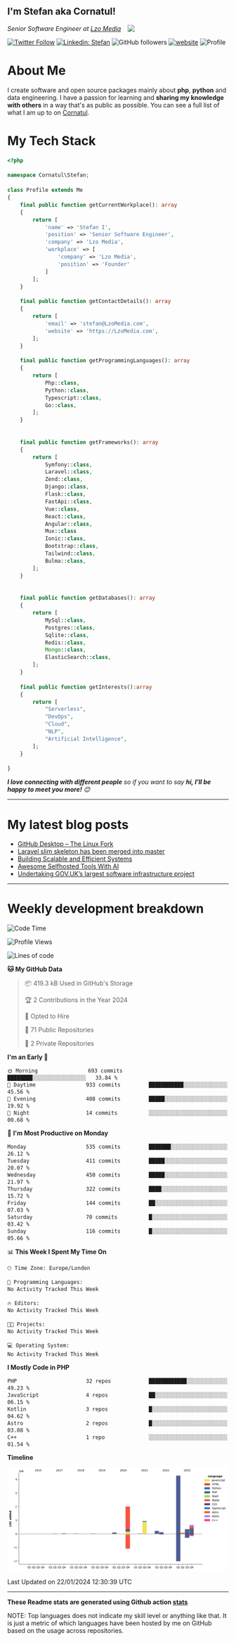 <h2>I'm Stefan aka Cornatul! </h2>
<img align='right' src="https://i.giphy.com/media/YePKU8cVoIF3afvi8s/giphy.webp" width="230">
<p><em>Senior Software Engineer at <a href="https:/lzomedia.com/">Lzo Media
</a>
</em></p>

[![Twitter Follow](https://img.shields.io/twitter/follow/cornatul?label=Follow)](https://twitter.com/intent/follow?screen_name=cornatul)
[![Linkedin: Stefan](https://img.shields.io/badge/cornatul-blue?style=flat-square&logo=Linkedin&logoColor=white&link=https://www.linkedin.com/in/cornatul/)](https://www.linkedin.com/in/cornatul/)
![GitHub followers](https://img.shields.io/github/followers/cornatul?label=Follow&style=social)
[![website](https://img.shields.io/badge/Website-46a2f1.svg?&style=flat-square&logo=Google-Chrome&logoColor=white&link=https://cornatul.com/)](https://cornatul.com/)
![Profile](https://visitor-badge.glitch.me/badge?page_id=cornatul.cornatul)



# About Me
I create software and open source packages mainly about **php**, **python** and data engineering. 
I have a passion for learning and **sharing my knowledge with others** in a way that's as public as possible. 
You can see a full list of what I am up to on [Cornatul](https://lzomedia.com).


# My Tech Stack

```php
<?php

namespace Cornatul\Stefan;

class Profile extends Me
{
    final public function getCurrentWorkplace(): array
    {
        return [
            'name' => 'Stefan I',
            'position' => 'Senior Software Engineer',
            'company' => 'Lzo Media',
            'workplace' => [
                'company' => 'Lzo Media',
                'position' => 'Founder'         
            ]
        ];
    }
    
    final public function getContactDetails(): array
    {
        return [
            'email' => 'stefan@LzoMedia.com',
            'website' => 'https://LzoMedia.com',
        ];
    }
    
    final public function getProgrammingLanguages(): array
    {
        return [
            Php::class,
            Python::class,
            Typescript::class,
            Go::class,
        ];
    }
    
    
    final public function getFrameworks(): array
    {
        return [
            Symfony::class,
            Laravel::class,
            Zend::class,
            Django::class,
            Flask::class,
            FastApi::class,
            Vue::class,
            React::class,
            Angular::class,
            Mux::class
            Ionic::class,
            Bootstrap::class,
            Tailwind::class,
            Bulma::class,
        ];
    }
    
    
    final public function getDatabases(): array
    {
        return [
            MySql::class,
            Postgres::class,
            Sqlite::class,
            Redis::class,
            Mongo::class,
            ElasticSearch::class,
        ];
    }

    final public function getInterests():array
    {
        return [
            "Serverless",
            "DevOps",
            "Cloud",
            "NLP",
            "Artificial Intelligence",
        ];
    }
   
}
```
 <em><b>I love connecting with different people</b> so if you want to say <b>hi, I'll be happy to meet you more!</b> 😊</em>

---
# My latest blog posts
<!-- BLOG-POST-LIST:START -->
- [GitHub Desktop – The Linux Fork](https://blog.lzomedia.com/github-desktop-the-linux-fork/)
- [Laravel slim skeleton has been merged into master](https://blog.lzomedia.com/laravel-slim-skeleton-has-been-merged-into-master/)
- [Building Scalable and Efficient Systems](https://blog.lzomedia.com/building-scalable-and-efficient-systems/)
- [Awesome Selfhosted Tools With AI](https://blog.lzomedia.com/awesome-selfhosted-tools-with-ai/)
- [Undertaking GOV.UK’s largest software infrastructure project](https://blog.lzomedia.com/undertaking-gov-uks-largest-software-infrastructure-project/)
<!-- BLOG-POST-LIST:END -->

---
# Weekly development breakdown
<!--START_SECTION:waka-->
![Code Time](http://img.shields.io/badge/Code%20Time-395%20hrs%2021%20mins-blue)

![Profile Views](http://img.shields.io/badge/Profile%20Views-0-blue)

![Lines of code](https://img.shields.io/badge/From%20Hello%20World%20I%27ve%20Written-8.7%20million%20lines%20of%20code-blue)

**🐱 My GitHub Data** 

> 📦 419.3 kB Used in GitHub's Storage 
 > 
> 🏆 2 Contributions in the Year 2024
 > 
> 💼 Opted to Hire
 > 
> 📜 71 Public Repositories 
 > 
> 🔑 2 Private Repositories 
 > 
**I'm an Early 🐤** 

```text
🌞 Morning                693 commits         ████████░░░░░░░░░░░░░░░░░   33.84 % 
🌆 Daytime                933 commits         ███████████░░░░░░░░░░░░░░   45.56 % 
🌃 Evening                408 commits         █████░░░░░░░░░░░░░░░░░░░░   19.92 % 
🌙 Night                  14 commits          ░░░░░░░░░░░░░░░░░░░░░░░░░   00.68 % 
```
📅 **I'm Most Productive on Monday** 

```text
Monday                   535 commits         ███████░░░░░░░░░░░░░░░░░░   26.12 % 
Tuesday                  411 commits         █████░░░░░░░░░░░░░░░░░░░░   20.07 % 
Wednesday                450 commits         █████░░░░░░░░░░░░░░░░░░░░   21.97 % 
Thursday                 322 commits         ████░░░░░░░░░░░░░░░░░░░░░   15.72 % 
Friday                   144 commits         ██░░░░░░░░░░░░░░░░░░░░░░░   07.03 % 
Saturday                 70 commits          █░░░░░░░░░░░░░░░░░░░░░░░░   03.42 % 
Sunday                   116 commits         █░░░░░░░░░░░░░░░░░░░░░░░░   05.66 % 
```


📊 **This Week I Spent My Time On** 

```text
🕑︎ Time Zone: Europe/London

💬 Programming Languages: 
No Activity Tracked This Week

🔥 Editors: 
No Activity Tracked This Week

🐱‍💻 Projects: 
No Activity Tracked This Week

💻 Operating System: 
No Activity Tracked This Week
```

**I Mostly Code in PHP** 

```text
PHP                      32 repos            ████████████░░░░░░░░░░░░░   49.23 % 
JavaScript               4 repos             ██░░░░░░░░░░░░░░░░░░░░░░░   06.15 % 
Kotlin                   3 repos             █░░░░░░░░░░░░░░░░░░░░░░░░   04.62 % 
Astro                    2 repos             █░░░░░░░░░░░░░░░░░░░░░░░░   03.08 % 
C++                      1 repo              ░░░░░░░░░░░░░░░░░░░░░░░░░   01.54 % 
```



**Timeline**

![Lines of Code chart](https://raw.githubusercontent.com/cornatul/cornatul/master/assets/bar_graph.png)


 Last Updated on 22/01/2024 12:30:39 UTC
<!--END_SECTION:waka-->


---


**These Readme stats are generated using Github action [stats](https://github.com/cornatul/stats)**

NOTE: Top languages does not indicate my skill level or anything like that. 
It is just a metric of which languages have been hosted by me on GitHub based on the usage across repositories. 
